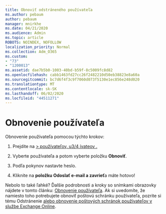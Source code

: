 ```yaml
---
title: Obnoviť odstráneného používateľa
ms.author: pebaum
author: pebaum
manager: mnirkhe
ms.date: 04/21/2020
ms.audience: Admin
ms.topic: article
ROBOTS: NOINDEX, NOFOLLOW
localization_priority: Normal
ms.collection: Adm_O365
ms.custom:
- "73"
- "1200013"
ms.assetid: dae7b5b0-1003-40bd-b59f-8c5009fc8d82
ms.openlocfilehash: cabb1463fd27cc26f2482210d50eb38823e8a60a
ms.sourcegitcommit: bc7d6f4f3c9f7060d073f5130e1ec856e248d020
ms.translationtype: MT
ms.contentlocale: sk-SK
ms.lasthandoff: 06/02/2020
ms.locfileid: "44511271"
---
```

# <a name="restore-a-user"></a>Obnovenie používateľa

Obnovenie používateľa pomocou týchto krokov:
  
1. Prejdite na [ \> používateľov, u3/4 ívateov .](https://admin.microsoft.com/adminportal/home#/deletedusers)

2. Vyberte používateľa a potom vyberte položku **Obnoviť**.

3. Podľa pokynov nastavte heslo.

4. Kliknite na **položku Odoslať e-mail a zavrieť**a máte hotovo!

Nebolo to také ľahké? Ďalšie podrobnosti a kroky so snímkami obrazovky nájdete v tomto článku: [Obnovenie používateľa](https://docs.microsoft.com/microsoft-365/admin/add-users/restore-user). Ak si uvedomíte, že namiesto toho potrebujete obnoviť poštovú schránku používateľa, pozrite si tému Odstránenie [alebo obnovenie poštových schránok používateľov v službe Exchange Online](https://docs.microsoft.com/exchange/recipients-in-exchange-online/delete-or-restore-mailboxes).